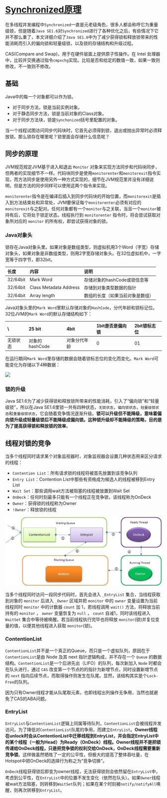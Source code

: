 # [Synchronized原理](http://blog.csdn.net/chen77716/article/details/6618779)

在多线程并发编程中`Synchronized`一直是元老级角色，很多人都会称呼它为重量级锁，但是随着`Java SE1.6`对`Synchronized`进行了各种优化之后，有些情况下它并不那么重了，本文详细介绍了`Java SE1.6`中为了减少获得锁和释放锁带来的性能消耗而引入的偏向锁和轻量级锁，以及锁的存储结构和升级过程。

CAS(Compare and Swap)，用于在硬件层面上提供原子性操作。在 Intel 处理器中，比较并交换通过指令`cmpxchg`实现。比较是否和给定的数值一致，如果一致则修改，不一致则不修改。

## 基础

Java中的每一个对象都可以作为锁。

  - 对于同步方法，锁是当前实例对象。
  - 对于静态同步方法，锁是当前对象的Class对象。
  - 对于同步方法块，锁是`Synchonized`括号里配置的对象。

当一个线程试图访问同步代码块时，它首先必须得到锁，退出或抛出异常时必须释放锁。那么锁存在哪里呢？锁里面会存储什么信息呢？

## 同步的原理

JVM规范规定JVM基于进入和退出 `Monitor` 对象来实现方法同步和代码块同步，但两者的实现细节不一样。代码块同步是使用`monitorenter`和`monitorexit`指令实现，而方法同步是使用另外一种方式实现的，细节在JVM规范里并没有详细说明，但是方法的同步同样可以使用这两个指令来实现。

`monitorenter`指令是在编译后插入到同步代码块的开始位置，而`monitorexit`是插入到方法结束处和异常处，JVM要保证每个`monitorenter`必须有对应的`monitorexit`与之配对。任何对象都有一个`monitor`与之关联，当且一个`monitor`被持有后，它将处于锁定状态。线程执行到 `monitorenter` 指令时，将会尝试获取对象所对应的 `monitor` 的所有权，即尝试获得对象的锁。

### Java对象头

锁存在Java对象头里。如果对象是数组类型，则虚拟机用3个Word（字宽）存储对象头，如果对象是非数组类型，则用2字宽存储对象头。在32位虚拟机中，一字宽等于四字节，即32bit。

| 长度     | 内容     | 说明        |
| :------------- | :------------- | :------------- |
|32/64bit|	Mark Word	|存储对象的hashCode或锁信息等|
|32/64bit|	Class Metadata Address	|存储到对象类型数据的指针|
|32/64bit|	Array length	|数组的长度（如果当前对象是数组）|

Java对象头里的`Mark Word`里默认存储对象的`HashCode`，分代年龄和锁标记位。32位JVM的`Mark Word`的默认存储结构如下：

|   \   | 25 bit    |4bit|1bit是否是偏向锁|2bit锁标志位|
| :------------- | :------------- | :------------- | :------------- | :------------- |
|无锁状态|	对象的hashCode|	对象分代年龄|	0|	01|

在运行期间`Mark Word`里存储的数据会随着锁标志位的变化而变化。`Mark Word`可能变化为存储以下4种数据：

![](images/synchronized_1.png)

### 锁的升级

Java SE1.6为了减少获得锁和释放锁所带来的性能消耗，引入了“偏向锁”和“轻量级锁”，所以在Java SE1.6里锁一共有四种状态，`无锁状态`，`偏向锁状态`，`轻量级锁状态`和`重量级锁状态`，它会随着竞争情况逐渐升级。**锁可以升级但不能降级，意味着偏向锁升级成轻量级锁后不能降级成偏向锁。这种锁升级却不能降级的策略，目的是为了提高获得锁和释放锁的效率**。

## 线程对锁的竞争

当多个线程同时请求某个对象监视器时，对象监视器会设置几种状态用来区分请求的线程：

  - `Contention List`：所有请求锁的线程将被首先放置到该竞争队列
  - `Entry List`：Contention List中那些有资格成为候选人的线程被移到Entry List
  - `Wait Set`：那些调用wait方法被阻塞的线程被放置到Wait Set
  - `OnDeck`：任何时刻最多只能有一个线程正在竞争锁，该线程称为OnDeck
  - `Owner`：获得锁的线程称为Owner
  - `!Owner`：释放锁的线程

![](images/synchronized_2.gif)

当多个线程同时访问一段同步代码时，首先会进入 `_EntryList` 集合，当线程获取到对象的 `monitor` 后进入 `_Owner` 区域并把 `monitor` 中的 `owner` 变量设置为当前线程同时 `monitor` 中的计数器 `count` 加 1，若线程调用 `wait()` 方法，将释放当前持有的 `monitor` ， `owner` 变量恢复为 `null` ， `count` 自减1，同时该线程进入 `WaitSet` 集合中等待被唤醒。若当前线程执行完毕也将释放 `monitor`(锁)并复位变量的值，以便其他线程进入获取 `monitor`(锁)。

### ContentionList

`ContentionList`并不是一个真正的Queue，而只是一个虚拟队列，原因在于`ContentionList`是由 Node 及其 next 指针逻辑构成，并不存在一个 `Queue` 的数据结构。`ContentionList`是一个后进先出（LIFO）的队列，每次新加入 `Node` 时都会在队头进行，通过 `CAS` 改变第一个节点的的指针为新增节点，同时设置新增节点的 `next` 指向后续节点，而取得操作则发生在队尾。显然，该结构其实是个`Lock-Free`的队列。

因为只有Owner线程才能从队尾取元素，也即线程出列操作无争用，当然也就避免了CAS的ABA问题。

### EntryList

`EntryList`与`ContentionList`逻辑上同属等待队列，`ContentionList`会被线程并发访问，为了降低对`ContentionList`队尾的争用，而建立`EntryList`。**Owner线程在unlock时会从ContentionList中迁移线程到EntryList，并会指定EntryList中的某个线程（一般为Head）为Ready（OnDeck）线程。Owner线程并不是把锁传递给OnDeck线程，只是把竞争锁的权利交给OnDeck，OnDeck线程需要重新竞争锁**。这样做虽然牺牲了一定的公平性，但极大的提高了整体吞吐量，在Hotspot中把OnDeck的选择行为称之为“竞争切换”。

`OnDeck`线程获得锁后即变为owner线程，无法获得锁则会依然留在`EntryList`中，考虑到公平性，在`EntryList`中的位置不发生变化（依然在队头）。如果`Owner`线程被wait方法阻塞，则转移到`WaitSet`队列；如果在某个时刻被`notify/notifyAll`唤醒，则再次转移到`EntryList`。
